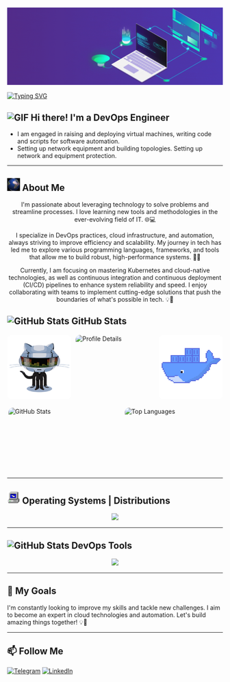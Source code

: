 ![Header](https://github.com/ATwoit/ATwoit/blob/main/assets/header_gif.gif)

<a href="https://git.io/typing-svg"><img src="https://readme-typing-svg.demolab.com?font=Fira+Code&pause=1000&width=435&lines=Art+challenges+technology%2C+;and+technology+inspires+art." alt="Typing SVG" /></a>


## <img src="https://user-images.githubusercontent.com/72663882/171687151-bb31c996-c9d2-49c8-b593-734946893b23.gif" width="30" height="30" alt="GIF"> Hi there! I'm a DevOps Engineer 

- I am engaged in raising and deploying virtual machines, writing code and scripts for software automation.
- Setting up network equipment and building topologies. Setting up network and equipment protection.

---

## <img src="https://github.com/ATwoit/ATwoit/blob/main/assets/TUOk.gif" width="30" height="30" /> About Me

<div style="text-align: center;">
  I'm passionate about leveraging technology to solve problems and streamline processes. I love learning new tools and methodologies in the ever-evolving field of IT. 🌐💻

  I specialize in DevOps practices, cloud infrastructure, and automation, always striving to improve efficiency and scalability. My journey in tech has led me to explore various programming languages, frameworks, and tools that allow me to build robust, high-performance systems. 🚀🔧

  Currently, I am focusing on mastering Kubernetes and cloud-native technologies, as well as continuous integration and continuous deployment (CI/CD) pipelines to enhance system reliability and speed. I enjoy collaborating with teams to implement cutting-edge solutions that push the boundaries of what's possible in tech. 💡🤝
</div>


## <img src="https://camo.githubusercontent.com/792339729babf55dc139ac8189abba7aa4ff21366eecda37b3f0c37200dfa871/68747470733a2f2f6d656469612e67697068792e636f6d2f6d656469612f6959384352426451584f444a5343455249722f67697068792e676966" width="30" height="30" alt="GitHub Stats"> GitHub Stats 


<div style="display: flex; flex-direction: column; align-items: center; gap: 20px; margin-top: 20px;">
    <!-- Контейнер для верхнего изображения с гифками -->
    <div style="display: flex; align-items: center; justify-content: center; gap: 10px; width: 100%; max-width: 800px;">
        <!-- Левая гифка -->
        <img src="https://github.com/ATwoit/ATwoit/raw/main/assets/daftpunktocat-thomas.gif" 
             alt="Left Animation" 
             style="width: 150px; height: 150px; border-radius: 10px;"/>
        <!-- Левая нижняя таблица -->
        <img src="https://github-profile-summary-cards.vercel.app/api/cards/profile-details?username=ATwoit&theme=vue" 
             alt="Profile Details" 
             style="width: 45%; max-width: 300px; height: 150px; border-radius: 10px; object-fit: contain;"/>
        <!-- Правая гифка -->
        <img src="https://github.com/ATwoit/ATwoit/raw/main/assets/68747470733a2f2f6769742e696e6672612d6c61622e78797a2f75706c6f6164732f2d2f73797374656d2f70726f6a6563742f6176617461722f34362f646f636b65722d6769662d342e6769663f77696474683d3634.gif" 
             alt="Right Animation" 
             style="width: 150px; height: 150px; border-radius: 10px;"/>
    </div>
    <!-- Контейнер для нижних изображений -->
    <div style="display: flex; gap: 20px; justify-content: center; width: 100%; max-width: 800px;">
        <!-- Правая нижняя таблица -->
        <img src="https://github-readme-stats.vercel.app/api?username=ATwoit&show_icons=true&theme=merko" 
             alt="GitHub Stats" 
             style="width: 50%; max-width: 300px; height: 150px; border-radius: 10px; object-fit: contain;"/>
        <!-- Правая нижняя таблица -->
        <img src="https://github-readme-stats.vercel.app/api/top-langs/?username=ATwoit&layout=compact&theme=merko" 
             alt="Top Languages" 
             style="width: 45%; max-width: 300px; height: 150px; border-radius: 10px; object-fit: contain;"/>
    </div>
</div>





---

## <img src="https://github.com/ATwoit/ATwoit/blob/main/assets/24S2.gif" width="30" height="30" alt="GIF"> Operating Systems | Distributions

<p align="center">
  <a href="https://skillicons.dev">
    <img src="https://skillicons.dev/icons?i=windows,apple,linux,ubuntu,kali,debian,arch," />
  </a>
</p>

---

## <img src="https://camo.githubusercontent.com/ec5c8741e4ed88b1a5824e32558e15983dbaf6b46ca017418a32e39b4036ba3b/68747470733a2f2f6d65646961322e67697068792e636f6d2f6d656469612f51737347456d706b79454f684243623765312f67697068792e6769663f6369643d656366303565343761306e336769316266716e74716d6f62386739616964316f796a327772336473336d67373030626c267269643d67697068792e676966" width="30" height="30" alt="GitHub Stats"> DevOps Tools

<p align="center">
  <a href="https://skillicons.dev">
    <img src="https://skillicons.dev/icons?i=git,github,docker,grafana,jenkins,less,nginx,obsidian,powershell,py,vscode,bash" />
  </a>
</p>

---

## 🚀 My Goals

I'm constantly looking to improve my skills and tackle new challenges. I aim to become an expert in cloud technologies and automation. Let's build amazing things together! 💡🤝

---

## 📫 Follow Me

[![Telegram](https://img.shields.io/badge/-Telegram-2CA5E0?style=for-the-badge&logo=telegram&logoColor=white)](https://t.me/Cavadov_S)
[![LinkedIn](https://img.shields.io/badge/-LinkedIn-0077B5?style=for-the-badge&logo=linkedin&logoColor=white)](https://www.linkedin.com/in/seyfulla-javadov-36206330a?lipi=urn%3Ali%3Apage%3Ad_flagship3_profile_view_base_contact_details%3BYuI6fODwTi%2BGgcPYIH4uaw%3D%3D)
